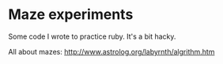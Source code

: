 Maze experiments
================

Some code I wrote to practice ruby. It's a bit hacky.

All about mazes:
http://www.astrolog.org/labyrnth/algrithm.htm

